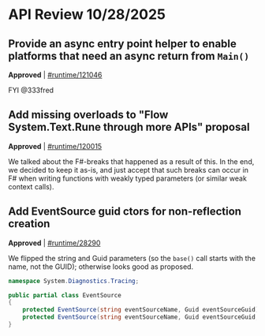 # API Review 10/28/2025

## Provide an async entry point helper to enable platforms that need an async return from `Main()`

**Approved** | [#runtime/121046](https://github.com/dotnet/runtime/issues/121046#issuecomment-3457693566)

FYI @333fred 
## Add missing overloads to "Flow System.Text.Rune through more APIs" proposal

**Approved** | [#runtime/120015](https://github.com/dotnet/runtime/issues/120015#issuecomment-3457800777)

We talked about the F#-breaks that happened as a result of this.  In the end, we decided to keep it as-is, and just accept that such breaks can occur in F# when writing functions with weakly typed parameters (or similar weak context calls).
## Add EventSource guid ctors for non-reflection creation

**Approved** | [#runtime/28290](https://github.com/dotnet/runtime/issues/28290#issuecomment-3457869922)

We flipped the string and Guid parameters (so the `base()` call starts with the name, not the GUID); otherwise looks good as proposed.

```csharp
namespace System.Diagnostics.Tracing;

public partial class EventSource
{
    protected EventSource(string eventSourceName, Guid eventSourceGuid);
    protected EventSource(string eventSourceName, Guid eventSourceGuid, EventSourceSettings settings, string[] traits = null);
}
```
